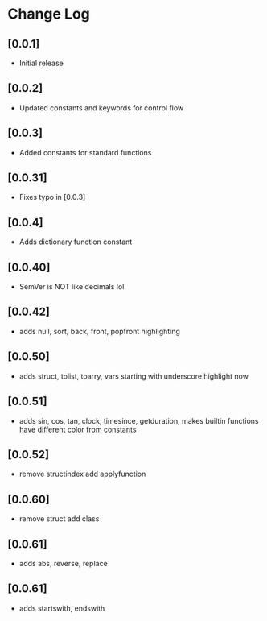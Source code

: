 # Change Log

## [0.0.1]

- Initial release

## [0.0.2]

- Updated constants and keywords for control flow

## [0.0.3]

- Added constants for standard functions

## [0.0.31]

- Fixes typo in [0.0.3]

## [0.0.4]

- Adds dictionary function constant

## [0.0.40]

- SemVer is NOT like decimals lol

## [0.0.42]

- adds null, sort, back, front, popfront highlighting

## [0.0.50]

- adds struct, tolist, toarry, vars starting with underscore highlight now

## [0.0.51]

- adds sin, cos, tan, clock, timesince, getduration, makes builtin functions have different color from constants

## [0.0.52]

- remove structindex add applyfunction

## [0.0.60]

- remove struct add class

## [0.0.61]

- adds abs, reverse, replace

## [0.0.61]

- adds startswith, endswith